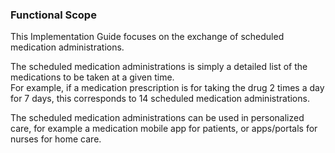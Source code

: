 ### Functional Scope
This Implementation Guide focuses on the exchange of scheduled medication administrations.  


The scheduled medication administrations is simply a detailed list of the medications to be taken at a given time.  
For example, if a medication prescription is for taking the drug 2 times a day for 7 days, this corresponds to 14 scheduled medication administrations.  

The scheduled medication administrations can be used in personalized care, for example a medication mobile app for patients, or apps/portals for nurses for home care.